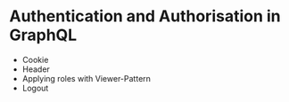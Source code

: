 # Authentication and Authorisation in GraphQL

* Cookie
* Header
* Applying roles with Viewer-Pattern
* Logout